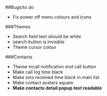 ##Bugs/to do
* Fix power off menu colours and icons

###Themes
* Search field text should be white
* search button is invisible
* Theme cursor colour

###Contacts
* Theme incall notification end call button
* Make call log time black
* Make sms received time black in main list
* Make contact avatars square
* **Make contacts detail popup text readable**

